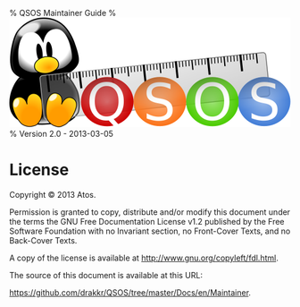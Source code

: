 % QSOS Maintainer Guide
% ![Logo](../../../Method/en/Images/QSOS.png)
% Version 2.0 - 2013-03-05

# License

Copyright © 2013 Atos.

Permission is granted to copy, distribute and/or modify this document under the terms the GNU Free Documentation License v1.2 published by the Free Software Foundation with no Invariant section, no Front-Cover Texts, and no Back-Cover Texts.

A copy of the license is available at <http://www.gnu.org/copyleft/fdl.html>.

The source of this document is available at this URL: 

<https://github.com/drakkr/QSOS/tree/master/Docs/en/Maintainer>.
